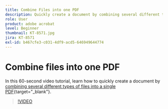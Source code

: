```yaml
---
title: Combine Files into one PDF
description: Quickly create a document by combining several different types of files into a single PDF
role: User
product: adobe acrobat
level: Beginner
thumbnail: KT-8571.jpg
jira: KT-8571
exl-id: b467cfe3-c031-4df9-acd5-646949644774
---
```

# Combine files into one PDF

In this 60-second video tutorial, learn how to quickly create a document by [combining several different types of files into a single PDF](https://www.adobe.com/acrobat/online/merge-pdf.html){target="_blank"}. 

>[!VIDEO](https://video.tv.adobe.com/v/336361?quality=12&learn=on&hidetitle=true)
